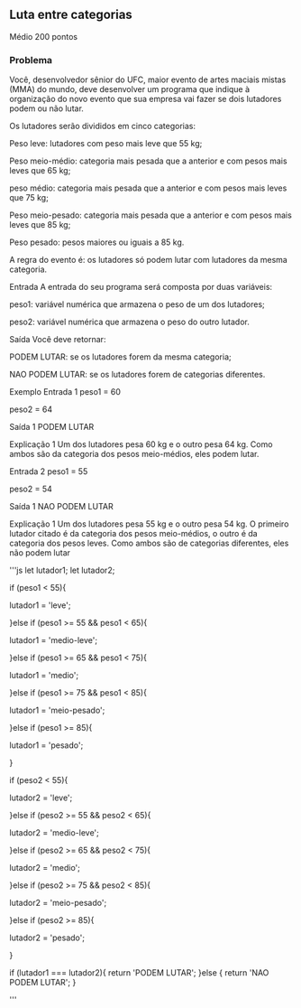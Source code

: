 ## Luta entre categorias
Médio
200 pontos

### Problema
Você, desenvolvedor sênior do UFC, maior evento de artes maciais mistas (MMA) do mundo, deve desenvolver um programa que indique à organização do novo evento que sua empresa vai fazer se dois lutadores podem ou não lutar.

Os lutadores serão divididos em cinco categorias:

Peso leve: lutadores com peso mais leve que 55 kg;

Peso meio-médio:  categoria mais pesada que a anterior e com pesos mais leves que 65 kg;

peso médio: categoria mais pesada que a anterior e com pesos mais leves que 75 kg;

Peso meio-pesado: categoria mais pesada que a anterior e com pesos mais leves que 85 kg;

Peso pesado: pesos maiores ou iguais a 85 kg.

A regra do evento é: os lutadores só podem lutar com lutadores da mesma categoria.

Entrada
A entrada do seu programa será composta por duas variáveis:

peso1: variável numérica que armazena o peso de um dos lutadores;

peso2: variável numérica que armazena o peso do outro lutador.

Saída
Você deve retornar:

PODEM LUTAR: se os lutadores forem da mesma categoria;

NAO PODEM LUTAR: se os lutadores forem de categorias diferentes.

Exemplo
Entrada 1
peso1 = 60

peso2 = 64

Saída 1
PODEM LUTAR

Explicação 1
Um dos lutadores pesa 60 kg e o outro pesa 64 kg. Como ambos são da categoria dos pesos meio-médios, eles podem lutar.

Entrada 2
peso1 = 55

peso2 = 54

Saída 1
NAO PODEM LUTAR

Explicação 1
Um dos lutadores pesa 55 kg e o outro pesa 54 kg. O primeiro lutador citado é da categoria dos pesos meio-médios, o outro é da categoria dos pesos leves. Como ambos são de categorias diferentes, eles não podem lutar

'''js
let lutador1;
let lutador2;

if (peso1 < 55){
  
  lutador1 = 'leve';
  
}else if (peso1 >= 55 && peso1 < 65){
  
  lutador1 = 'medio-leve';
  
}else if (peso1 >= 65 && peso1 < 75){
  
  lutador1 = 'medio';
  
}else if (peso1 >= 75 && peso1 < 85){
  
  lutador1 = 'meio-pesado';
  
}else if (peso1 >= 85){
  
  lutador1 = 'pesado';
  
}


if (peso2 < 55){
  
  lutador2 = 'leve';
  
}else if (peso2 >= 55 && peso2 < 65){
  
  lutador2 = 'medio-leve';
  
}else if (peso2 >= 65 && peso2 < 75){
  
  lutador2 = 'medio';
  
}else if (peso2 >= 75 && peso2 < 85){
  
  lutador2 = 'meio-pesado';
  
}else if (peso2 >= 85){
  
  lutador2 = 'pesado';
  
}

if (lutador1 === lutador2){
  return 'PODEM LUTAR';
  }else {
  return 'NAO PODEM LUTAR';
  }
  
'''